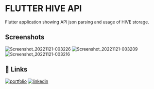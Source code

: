 
# FLUTTER HIVE API

Flutter application showing API json parsing and usage of HIVE storage.


## Screenshots
![Screenshot_20221121-003226](https://user-images.githubusercontent.com/108835667/202921053-f90539d4-5af9-4c99-a36a-3c0c93ef99d6.jpg)
![Screenshot_20221121-003209](https://user-images.githubusercontent.com/108835667/202921054-8acc8080-a984-49f5-b003-af522f7f097a.jpg)
![Screenshot_20221121-003216](https://user-images.githubusercontent.com/108835667/202921055-a110a350-4d43-4ad4-9c47-6d2a62690098.jpg)


## 🔗 Links
[![portfolio](https://img.shields.io/badge/my_portfolio-000?style=for-the-badge&logo=ko-fi&logoColor=white)](https://github.com/Rajat-04)
[![linkedin](https://img.shields.io/badge/linkedin-0A66C2?style=for-the-badge&logo=linkedin&logoColor=white)](https://www.linkedin.com/in/rajat-bhargava-24462b244/)
